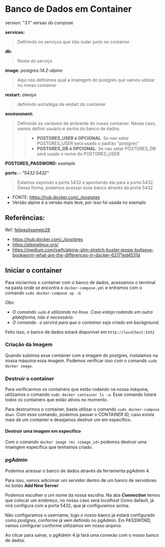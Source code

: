 # Banco de Dados em Container

version: "3.1" versao do compose

**services:** 

>Definindo os serviços que irão rodar junto no container

**db:** 

>Nome do serviço

**image:** _postgres:14.2-alpine_ 
> Aqui nós definimos qual a imamgem do postgres que vamos utilizar no nosso container

**restart:** _always_ 

>definindo estratégia de restart do container


**environment:**
>Definindo as variáveis de ambiente do nosso container.
> Nesse caso, vamos definir usuário e senha do banco de dados.
>> * **POSTGRES_USER é OPCIONAL**. Se nao setar POSTGRES_USER será usado o padrão "postgres"
>> * **POSTGRES_DB é OPCIONAL**. Se nao setar POSTGRES_DB será usado o nome do POSTGRES_USER

**POSTGRES_PASSWORD:** _example_

**ports:**
_- "5432:5432"_

> Estamos expondo a porta 5432 e apontando ela para a porta 5432.
> Dessa forma, podemos acessar esse banco através da porta 5432

* FONTE: https://hub.docker.com/_/postgres
* Versão alpine é a versão mais leve, por isso foi usada no exemplo

## Referências:

Ref: [felipesilvamelo28](https://github.com/felipesilvamelo28/lab-spring-boot-kotlin-basico/tree/main/docker)

* https://hub.docker.com/_/postgres
* https://alpinelinux.org/
* https://medium.com/swlh/alpine-slim-stretch-buster-jessie-bullseye-bookworm-what-are-the-differences-in-docker-62171ed4531d

## Iniciar o container

Para iniciarmos o container com o banco de dados, acessamos o terminal na pasta onde se encontra o `docker-compose.yml`
e entramos com o comando `sudo docker-compose up -d`.

_Obs:_
* _O comando `sudo` é utilizando no linux. Caso esteja rodando em outra plataforma, não é necessário._
* _O comando `-d` servirá para que o container seja criado em background._

Feito isso, o banco de dados estará disponível em `http://localhost:5432`

### Criação da Imagem

Quando subimos esse container com a imagem do postgres, instalamos na nossa máquina essa imagem.
Podemos verificar isso com o comando `sudo docker image`.

### Destruir o container

Para verificarmos os containers que estão rodando na nossa máquina, utilizamos o comando `sudo docker container ls -a`.
Esse comando listará todos os containers que estão ativos no momento.

Para destruirmos o container, basta utilizar o comando `sudo docker-compose down`.
Com esse comando, podemos passar o _CONTAINER ID_, caso exista mais de um container e desejamos destruir um em 
específico.

#### Destruir uma imagem em específico

Com o comando `docker image rmi <image_id>` podemos destruir uma imamgem específica que tenhamos criado.

### pgAdmin

Podemos acessar o banco de dados através da ferramenta pgAdmin 4.

Para isso, vamos adicionar um servidor dentro de um banco de servidores no botão **Add New Server**

Podemos escolher o um nome da nossa escolha. Na aba ***Connection*** temos que colocar um endereço, no nosso caso será _localhost_
Como dafault, já virá configura com a porta 5432, que já configuramos acima.

Não configuramos o username, logo o nosso banco já estará configurado como _postgres_, conforme já vem definido no pgAdmin.
Em PASSWORD, vamos configurar conforme utilizamos em nosso arquivo.

Ao clicar para salvar, o pgAdmin 4 já fará uma conexão com o nosso banco de dados.